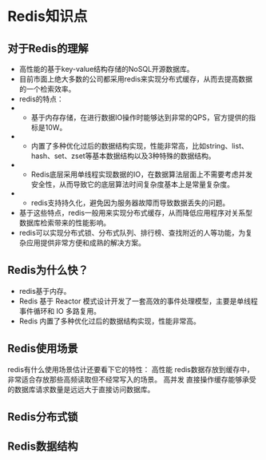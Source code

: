 # Redis知识点
## 对于Redis的理解
+ 高性能的基于key-value结构存储的NoSQL开源数据库。
+ 目前市面上绝大多数的公司都采用redis来实现分布式缓存，从而去提高数据的一个检索效率。
+ redis的特点：
+   + 基于内存存储，在进行数据IO操作时能够达到非常的QPS，官方提供的指标是10W。
+   + 内置了多种优化过后的数据结构实现，性能非常高，比如string、list、hash、set、zset等基本数据结构以及3种特殊的数据结构。
+   + Redis底层采用单线程实现数据的IO，在数据算法层面上不需要考虑并发安全性，从而导致它的底层算法时间复杂度基本上是常量复杂度。
+   + redis支持持久化，避免因为服务器故障而导致数据丢失的问题。
+ 基于这些特点，redis一般用来实现分布式缓存，从而降低应用程序对关系型数据库检索带来的性能影响。
+ redis可以实现分布式锁、分布式队列、排行榜、查找附近的人等功能，为复杂应用提供非常方便和成熟的解决方案。
## Redis为什么快？
+ redis基于内存。
+ Redis 基于 Reactor 模式设计开发了一套高效的事件处理模型，主要是单线程事件循环和 IO 多路复用。
+ Redis 内置了多种优化过后的数据结构实现，性能非常高。
## Redis使用场景
redis有什么使用场景估计还要看下它的特性：
高性能
redis数据存放到缓存中，非常适合存放那些高频读取但不经常写入的场景。
高并发
直接操作缓存能够承受的数据库请求数量是远远大于直接访问数据库。
## Redis分布式锁
## Redis数据结构
